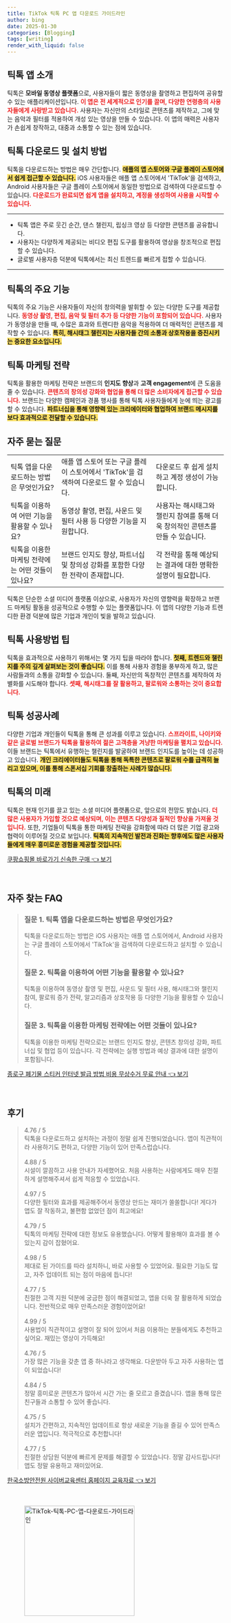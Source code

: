 ```yaml
---
title: TikTok 틱톡 PC 앱 다운로드 가이드라인
author: bing
date: 2025-01-30
categories: [Blogging]
tags: [writing]
render_with_liquid: false
---
```



<h2 id='틱톡_앱_소개'>틱톡 앱 소개</h2>

<p>틱톡은 <b>모바일 동영상 플랫폼</b>으로, 사용자들이 짧은 동영상을 촬영하고 편집하여 공유할 수 있는 애플리케이션입니다. <b><span style="color: #ee2323;">이 앱은 전 세계적으로 인기를 끌며, 다양한 연령층의 사용자들에게 사랑받고 있습니다.</span></b> 사용자는 자신만의 스타일로 콘텐츠를 제작하고, 그에 맞는 음악과 필터를 적용하여 개성 있는 영상을 만들 수 있습니다. 이 앱의 매력은 사용자가 손쉽게 창작하고, 대중과 소통할 수 있는 점에 있습니다.</p>

<h2 id='틱톡_다운로드_및_설치_방법'>틱톡 다운로드 및 설치 방법</h2>

<p>틱톡을 다운로드하는 방법은 매우 간단합니다. <b><span style="background-color: #ffe066;">애플의 앱 스토어와 구글 플레이 스토어에서 쉽게 접근할 수 있습니다.</span></b> iOS 사용자들은 애플 앱 스토어에서 'TikTok'을 검색하고, Android 사용자들은 구글 플레이 스토어에서 동일한 방법으로 검색하여 다운로드할 수 있습니다. <b><span style="color: #ee2323;">다운로드가 완료되면 쉽게 앱을 설치하고, 계정을 생성하여 사용을 시작할 수 있습니다.</span></b></p>

<hr />

<ul>
    <li>틱톡 앱은 주로 웃긴 순간, 댄스 챌린지, 립싱크 영상 등 다양한 콘텐츠를 공유합니다.</li>
    <li>사용자는 다양하게 제공되는 비디오 편집 도구를 활용하여 영상을 창조적으로 편집할 수 있습니다.</li>
    <li>글로벌 사용자층 덕분에 틱톡에서는 최신 트렌드를 빠르게 접할 수 있습니다.</li>
</ul>

<hr />

<h2 id='틱톡의_주요_기능'>틱톡의 주요 기능</h2>

<p>틱톡의 주요 기능은 사용자들이 자신의 창의력을 발휘할 수 있는 다양한 도구를 제공합니다. <b><span style="color: #ee2323;">동영상 촬영, 편집, 음악 및 필터 추가 등 다양한 기능이 포함되어 있습니다.</span></b> 사용자가 동영상을 만들 때, 수많은 효과와 트렌디한 음악을 적용하여 더 매력적인 콘텐츠를 제작할 수 있습니다. <b><span style="background-color: #ffe066;">특히, 해시태그 챌린지는 사용자들 간의 소통과 상호작용을 증진시키는 중요한 요소입니다.</span></b></p>

<h2 id='틱톡_마케팅_전략'>틱톡 마케팅 전략</h2>

<p>틱톡을 활용한 마케팅 전략은 브랜드의 <b>인지도 향상</b>과 <b>고객 engagement</b>에 큰 도움을 줄 수 있습니다. <b><span style="color: #ee2323;">콘텐츠의 창의성 강화와 협업을 통해 더 많은 소비자에게 접근할 수 있습니다.</span></b> 브랜드는 다양한 캠페인과 경품 행사를 통해 틱톡 사용자들에게 눈에 띄는 광고를 할 수 있습니다. <b><span style="background-color: #ffe066;">파트너십을 통해 영향력 있는 크리에이터와 협업하여 브랜드 메시지를 보다 효과적으로 전달할 수 있습니다.</span></b></p>

<h2 id='자주_묻는_질문'>자주 묻는 질문</h2>

<table>
    <tr>
        <td>틱톡 앱을 다운로드하는 방법은 무엇인가요?</td>
        <td>애플 앱 스토어 또는 구글 플레이 스토어에서 'TikTok'을 검색하여 다운로드 할 수 있습니다.</td>
        <td>다운로드 후 쉽게 설치하고 계정 생성이 가능합니다.</td>
    </tr>
    <tr>
        <td>틱톡을 이용하여 어떤 기능을 활용할 수 있나요?</td>
        <td>동영상 촬영, 편집, 사운드 및 필터 사용 등 다양한 기능을 지원합니다.</td>
        <td>사용자는 해시태그와 챌린지 참여를 통해 더욱 창의적인 콘텐츠를 만들 수 있습니다.</td>
    </tr>
    <tr>
        <td>틱톡을 이용한 마케팅 전략에는 어떤 것들이 있나요?</td>
        <td>브랜드 인지도 향상, 파트너십 및 창의성 강화를 포함한 다양한 전략이 존재합니다.</td>
        <td>각 전략을 통해 예상되는 결과에 대한 명확한 설명이 필요합니다.</td>
    </tr>
</table>

<p>틱톡은 단순한 소셜 미디어 플랫폼 이상으로, 사용자가 자신의 영향력을 확장하고 브랜드 마케팅 활동을 성공적으로 수행할 수 있는 플랫폼입니다. 이 앱의 다양한 기능과 트렌디한 환경 덕분에 많은 기업과 개인이 빛을 발하고 있습니다.</p>

<h2 id='틱톡_사용방법_팁'>틱톡 사용방법 팁</h2>

<p>틱톡을 효과적으로 사용하기 위해서는 몇 가지 팁을 따라야 합니다. <b><span style="background-color: #ffe066;">첫째, 트렌드와 챌린지를 주의 깊게 살펴보는 것이 좋습니다.</span></b> 이를 통해 사용자 경험을 풍부하게 하고, 많은 사람들과의 소통을 강화할 수 있습니다. 둘째, 자신만의 독창적인 콘텐츠를 제작하여 차별화를 시도해야 합니다. <b><span style="color: #ee2323;">셋째, 해시태그를 잘 활용하고, 팔로워와 소통하는 것이 중요합니다.</span></b></p>

<h2 id='틱톡_성공사례'>틱톡 성공사례</h2>

<p>다양한 기업과 개인들이 틱톡을 통해 큰 성과를 이루고 있습니다. <b><span style="color: #ee2323;">스프라이트, 나이키와 같은 글로벌 브랜드가 틱톡을 활용하여 젊은 고객층을 겨냥한 마케팅을 펼치고 있습니다.</span></b> 이들 브랜드는 틱톡에서 유행하는 챌린지를 발굴하여 브랜드 인지도를 높이는 데 성공하고 있습니다. <b><span style="background-color: #ffe066;">개인 크리에이터들도 틱톡을 통해 독특한 콘텐츠로 팔로워 수를 급격히 늘리고 있으며, 이를 통해 스폰서십 기회를 창출하는 사례가 많습니다.</span></b></p>

<h2 id='틱톡의_미래'>틱톡의 미래</h2>

<p>틱톡은 현재 인기를 끌고 있는 소셜 미디어 플랫폼으로, 앞으로의 전망도 밝습니다. <b><span style="color: #ee2323;">더 많은 사용자가 가입할 것으로 예상되며, 이는 콘텐츠 다양성과 질적인 향상을 가져올 것입니다.</span></b> 또한, 기업들이 틱톡을 통한 마케팅 전략을 강화함에 따라 더 많은 기업 광고와 협력이 이루어질 것으로 보입니다. <b><span style="background-color: #ffe066;">틱톡의 지속적인 발전과 진화는 향후에도 많은 사용자들에게 매우 흥미로운 경험을 제공할 것입니다.</span></b></p>


<p><a class="click-button" title="쿠팡쇼핑몰 바로가기 신속한 구매" href="https://yellowplanner.github.io/posts/%EC%BF%A0%ED%8C%A1%EC%87%BC%ED%95%91%EB%AA%B0-%EB%B0%94%EB%A1%9C%EA%B0%80%EA%B8%B0-%EC%8B%A0%EC%86%8D%ED%95%9C-%EA%B5%AC%EB%A7%A4/" rel="dofollow">쿠팡쇼핑몰 바로가기 신속한 구매 👈 보기</a></p><br>
<h2 id='자주_찾는_FAQ'>자주 찾는 FAQ</h2>
<div itemscope="" itemtype="https://schema.org/FAQPage"> <blockquote> <div itemscope="" itemprop="mainEntity" itemtype="https://schema.org/Question"> <h3 itemprop="name">질문 1. 틱톡 앱을 다운로드하는 방법은 무엇인가요?</h3> <div itemscope="" itemprop="acceptedAnswer" itemtype="https://schema.org/Answer"> <span itemprop="text"> <p>틱톡을 다운로드하는 방법은 iOS 사용자는 애플 앱 스토어에서, Android 사용자는 구글 플레이 스토어에서 'TikTok'을 검색하여 다운로드하고 설치할 수 있습니다.</p> </span> </div> </div> <div itemscope="" itemprop="mainEntity" itemtype="https://schema.org/Question"> <h3 itemprop="name">질문 2. 틱톡을 이용하여 어떤 기능을 활용할 수 있나요?</h3> <div itemscope="" itemprop="acceptedAnswer" itemtype="https://schema.org/Answer"> <span itemprop="text"> <p>틱톡을 이용하여 동영상 촬영 및 편집, 사운드 및 필터 사용, 해시태그와 챌린지 참여, 팔로워 증가 전략, 알고리즘과 상호작용 등 다양한 기능을 활용할 수 있습니다.</p> </span> </div> </div> <div itemscope="" itemprop="mainEntity" itemtype="https://schema.org/Question"> <h3 itemprop="name">질문 3. 틱톡을 이용한 마케팅 전략에는 어떤 것들이 있나요?</h3> <div itemscope="" itemprop="acceptedAnswer" itemtype="https://schema.org/Answer"> <span itemprop="text"> <p>틱톡을 이용한 마케팅 전략으로는 브랜드 인지도 향상, 콘텐츠 창의성 강화, 파트너십 및 협업 등이 있습니다. 각 전략에는 실행 방법과 예상 결과에 대한 설명이 포함됩니다.</p> </span> </div> </div> </blockquote> </div>
<p><a class="click-button" title="종로구 폐기물 스티커 인터넷 발급 방법 비용 무상수거 무료 안내" href="https://yellowplanner.github.io/posts/%EC%A2%85%EB%A1%9C%EA%B5%AC-%ED%8F%90%EA%B8%B0%EB%AC%BC-%EC%8A%A4%ED%8B%B0%EC%BB%A4-%EC%9D%B8%ED%84%B0%EB%84%B7-%EB%B0%9C%EA%B8%89-%EB%B0%A9%EB%B2%95-%EB%B9%84%EC%9A%A9-%EB%AC%B4%EC%83%81%EC%88%98%EA%B1%B0-%EB%AC%B4%EB%A3%8C-%EC%95%88%EB%82%B4/" rel="dofollow">종로구 폐기물 스티커 인터넷 발급 방법 비용 무상수거 무료 안내 👈 보기</a></p><br>
<h2 id='후기'>후기</h2>
<div itemscope itemtype="https://schema.org/Product">
  <blockquote>
  <div itemprop="review" itemscope itemtype="https://schema.org/Review">
      <div itemprop="reviewRating" itemscope itemtype="https://schema.org/Rating"> <span itemprop="ratingValue">4.76</span> / <span itemprop="bestRating">5</span> </div>
      <span itemprop="reviewBody">틱톡을 다운로드하고 설치하는 과정이 정말 쉽게 진행되었습니다. 앱이 직관적이라 사용하기도 편하고, 다양한 기능이 있어 만족스럽습니다.</span>
  </div>
  <br>
  <div itemprop="review" itemscope itemtype="https://schema.org/Review">
      <div itemprop="reviewRating" itemscope itemtype="https://schema.org/Rating"> <span itemprop="ratingValue">4.88</span> / <span itemprop="bestRating">5</span> </div>
      <span itemprop="reviewBody">시설이 깔끔하고 사용 안내가 자세했어요. 처음 사용하는 사람에게도 매우 친절하게 설명해주셔서 쉽게 적응할 수 있었습니다.</span>
  </div>
  <br>
  <div itemprop="review" itemscope itemtype="https://schema.org/Review">
      <div itemprop="reviewRating" itemscope itemtype="https://schema.org/Rating"> <span itemprop="ratingValue">4.97</span> / <span itemprop="bestRating">5</span> </div>
      <span itemprop="reviewBody">다양한 필터와 효과를 제공해주어서 동영상 만드는 재미가 쏠쏠합니다! 게다가 앱도 잘 작동하고, 불편함 없었던 점이 최고에요!</span>
  </div>
  <br>
  <div itemprop="review" itemscope itemtype="https://schema.org/Review">
      <div itemprop="reviewRating" itemscope itemtype="https://schema.org/Rating"> <span itemprop="ratingValue">4.79</span> / <span itemprop="bestRating">5</span> </div>
      <span itemprop="reviewBody">틱톡의 마케팅 전략에 대한 정보도 유용했습니다. 어떻게 활용해야 효과를 볼 수 있는지 감이 잡혔어요.</span>
  </div>
  <br>
  <div itemprop="review" itemscope itemtype="https://schema.org/Review">
      <div itemprop="reviewRating" itemscope itemtype="https://schema.org/Rating"> <span itemprop="ratingValue">4.98</span> / <span itemprop="bestRating">5</span> </div>
      <span itemprop="reviewBody">제대로 된 가이드를 따라 설치하니, 바로 사용할 수 있었어요. 필요한 기능도 많고, 자주 업데이트 되는 점이 마음에 듭니다!</span>
  </div>
  <br>
  <div itemprop="review" itemscope itemtype="https://schema.org/Review">
      <div itemprop="reviewRating" itemscope itemtype="https://schema.org/Rating"> <span itemprop="ratingValue">4.77</span> / <span itemprop="bestRating">5</span> </div>
      <span itemprop="reviewBody">친절한 고객 지원 덕분에 궁금한 점이 해결되었고, 앱을 더욱 잘 활용하게 되었습니다. 전반적으로 매우 만족스러운 경험이었어요!</span>
  </div>
  <br>
  <div itemprop="review" itemscope itemtype="https://schema.org/Review">
      <div itemprop="reviewRating" itemscope itemtype="https://schema.org/Rating"> <span itemprop="ratingValue">4.99</span> / <span itemprop="bestRating">5</span> </div>
      <span itemprop="reviewBody">사용법이 직관적이고 설명이 잘 되어 있어서 처음 이용하는 분들에게도 추천하고 싶어요. 재밌는 영상이 가득해요!</span>
  </div>
  <br>
  <div itemprop="review" itemscope itemtype="https://schema.org/Review">
      <div itemprop="reviewRating" itemscope itemtype="https://schema.org/Rating"> <span itemprop="ratingValue">4.76</span> / <span itemprop="bestRating">5</span> </div>
      <span itemprop="reviewBody">가장 많은 기능을 갖춘 앱 중 하나라고 생각해요. 다운받아 두고 자주 사용하는 앱이 되었습니다!</span>
  </div>
  <br>
  <div itemprop="review" itemscope itemtype="https://schema.org/Review">
      <div itemprop="reviewRating" itemscope itemtype="https://schema.org/Rating"> <span itemprop="ratingValue">4.84</span> / <span itemprop="bestRating">5</span> </div>
      <span itemprop="reviewBody">정말 흥미로운 콘텐츠가 많아서 시간 가는 줄 모르고 즐겼습니다. 앱을 통해 많은 친구들과 소통할 수 있어 좋습니다.</span>
  </div>
  <br>
  <div itemprop="review" itemscope itemtype="https://schema.org/Review">
      <div itemprop="reviewRating" itemscope itemtype="https://schema.org/Rating"> <span itemprop="ratingValue">4.75</span> / <span itemprop="bestRating">5</span> </div>
      <span itemprop="reviewBody">설치가 간편하고, 지속적인 업데이트로 항상 새로운 기능을 즐길 수 있어 만족스러운 앱입니다. 적극적으로 추천합니다!</span>
  </div>
  <br>
  <div itemprop="review" itemscope itemtype="https://schema.org/Review">
      <div itemprop="reviewRating" itemscope itemtype="https://schema.org/Rating"> <span itemprop="ratingValue">4.77</span> / <span itemprop="bestRating">5</span> </div>
      <span itemprop="reviewBody">친절한 상담원 덕분에 빠르게 문제를 해결할 수 있었습니다. 정말 감사드립니다! 앱도 정말 유용하고 재미있어요.</span>
  </div>
  </blockquote>
</div>
<p><a class="click-button" title="한국소방안전원 사이버교육센터 홈페이지 교육자료" href="https://yellowplanner.github.io/posts/%ED%95%9C%EA%B5%AD%EC%86%8C%EB%B0%A9%EC%95%88%EC%A0%84%EC%9B%90-%EC%82%AC%EC%9D%B4%EB%B2%84%EA%B5%90%EC%9C%A1%EC%84%BC%ED%84%B0-%ED%99%88%ED%8E%98%EC%9D%B4%EC%A7%80-%EA%B5%90%EC%9C%A1%EC%9E%90%EB%A3%8C/" rel="dofollow">한국소방안전원 사이버교육센터 홈페이지 교육자료 👈 보기</a></p><br>
<figure class="image"><img src="https://yellowplanner.github.io/assets/img/thumbnail/TikTok-틱톡-PC-앱-다운로드-가이드라인.webp" alt="TikTok-틱톡-PC-앱-다운로드-가이드라인" width="256" height="256"></figure>